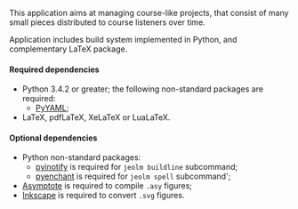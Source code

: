 This application aims at managing course-like projects, that consist of
many small pieces distributed to course listeners over time.

Application includes build system implemented in Python, and
complementary LaTeX package.

#### Required dependencies

* Python 3.4.2 or greater; the following non-standard packages are required:
  * [PyYAML](http://pyyaml.org/);
* LaTeX, pdfLaTeX, XeLaTeX or LuaLaTeX.

#### Optional dependencies

* Python non-standard packages:
  * [pyinotify](http://github.com/seb-m/pyinotify) is required for `jeolm buildline` subcommand;
  * [pyenchant](http://pythonhosted.org/pyenchant/) is required for `jeolm spell` subcommand';
* [Asymptote](http://asymptote.sourceforge.net/) is required to compile `.asy` figures;
* [Inkscape](http://inkscape.org/) is required to convert `.svg` figures.
